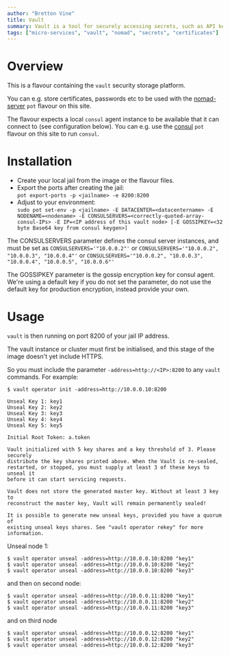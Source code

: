 ```yaml
---
author: "Bretton Vine"
title: Vault 
summary: Vault is a tool for securely accessing secrets, such as API keys, passwords, or certificates.
tags: ["micro-services", "vault", "nomad", "secrets", "certificates"]
---
```


# Overview

This is a flavour containing the ```vault``` security storage platform.

You can e.g. store certificates, passwords etc to be used with the [nomad-server](https://potluck.honeyguide.net/blog/nomad-server/) ```pot``` flavour on this site.

The flavour expects a local ```consul``` agent instance to be available that it can connect to (see configuration below). You can e.g. use the [consul](https://potluck.honeyguide.net/blog/consul/) ```pot``` flavour on this site to run ```consul```.

# Installation

* Create your local jail from the image or the flavour files. 
* Export the ports after creating the jail:     
  ```pot export-ports -p <jailname> -e 8200:8200```   
* Adjust to your environment:    
  ```sudo pot set-env -p <jailname> -E DATACENTER=<datacentername> -E NODENAME=<nodename> -E CONSULSERVERS=<correctly-quoted-array-consul-IPs> -E IP=<IP address of this vault node> [-E GOSSIPKEY=<32 byte Base64 key from consul keygen>]```

The CONSULSERVERS parameter defines the consul server instances, and must be set as ```CONSULSERVERS='"10.0.0.2"'``` or ```CONSULSERVERS='"10.0.0.2", "10.0.0.3", "10.0.0.4"'``` or ```CONSULSERVERS='"10.0.0.2", "10.0.0.3", "10.0.0.4", "10.0.0.5", "10.0.0.6"'```

The GOSSIPKEY parameter is the gossip encryption key for consul agent. We're using a default key if you do not set the parameter, do not use the default key for production encryption, instead provide your own.

# Usage

```vault``` is then running on port 8200 of your jail IP address.

The vault instance or cluster must first be initialised, and this stage of the image doesn't yet include HTTPS.

So you must include the parameter ```-address=http://<IP>:8200``` to any ```vault``` commands. For example:

```
$ vault operator init -address=http://10.0.0.10:8200

Unseal Key 1: key1
Unseal Key 2: key2
Unseal Key 3: key3
Unseal Key 4: key4
Unseal Key 5: key5

Initial Root Token: a.token

Vault initialized with 5 key shares and a key threshold of 3. Please securely
distribute the key shares printed above. When the Vault is re-sealed,
restarted, or stopped, you must supply at least 3 of these keys to unseal it
before it can start servicing requests.

Vault does not store the generated master key. Without at least 3 key to
reconstruct the master key, Vault will remain permanently sealed!

It is possible to generate new unseal keys, provided you have a quorum of
existing unseal keys shares. See "vault operator rekey" for more information.
```

Unseal node 1:
```
$ vault operator unseal -address=http://10.0.0.10:8200 "key1"
$ vault operator unseal -address=http://10.0.0.10:8200 "key2"
$ vault operator unseal -address=http://10.0.0.10:8200 "key3"
```

and then on second node:
```
$ vault operator unseal -address=http://10.0.0.11:8200 "key1"
$ vault operator unseal -address=http://10.0.0.11:8200 "key2"
$ vault operator unseal -address=http://10.0.0.11:8200 "key3"
```

and on third node
```
$ vault operator unseal -address=http://10.0.0.12:8200 "key1"
$ vault operator unseal -address=http://10.0.0.12:8200 "key2"
$ vault operator unseal -address=http://10.0.0.12:8200 "key3"
```
